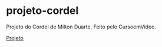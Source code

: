 # projeto-cordel
Projeto do Cordel de Milton Duarte, Feito pelo CursoemVideo.

<a href="https://luuiz-alves.github.io/projeto-cordel/" target="_blank">Projeto</a>
